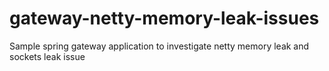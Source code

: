 # gateway-netty-memory-leak-issues
Sample spring gateway application to investigate netty memory leak and sockets leak issue 
